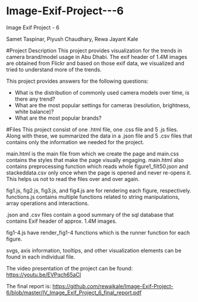 # Image-Exif-Project---6
Image Exif Project - 6

Samet Taspinar,
Piyush Chaudhary,
Rewa Jayant Kale

#Project Description 
This project provides visualization for the trends in camera brand/model usage in Abu Dhabi. The exif header of 1.4M images are obtained from Flickr and based on those exif data, we visualized and tried to understand more of the trends.

This project provides answers for the following questions:
  - What is the distribution of commonly used camera models over time, is there any trend?
  - What are the most popular settings for cameras (resolution, brightness, white balance)?
  - What are the most popular brands?

#Files
This project consist of one .html file, one .css file and 5 .js files. Along with these, we summarized the data in a .json file and 5 .csv files that contains only the information we needed for the project. 

main.html is the main file from which we create the page and main.css contains the styles that make the page visually engaging. main.html also contains preprocessing function which reads whole figure1_filt50.json and stackeddata.csv only once when the page is opened and never re-opens it. This helps us not to read the files over and over again.

fig1.js, fig2.js, fig3.js, and fig4.js are for rendering each figure, respectively. functions.js contains multiple functions related to string manipulations, array operations and interactions. 

.json and .csv files contain a good summary of the sql database that contains Exif header of approx. 1.4M images. 

fig1-4.js have render_fig1-4 functions which is the runner function for each figure. 

svgs, axis information, tooltips, and other visualization elements can be found in each individual file. 

The video presentation of the project can be found: https://youtu.be/EVPqch65aCI

The final report is: https://github.com/rewajkale/Image-Exif-Project-6/blob/master/IV_Image_Exif_Project_6_final_report.pdf 
